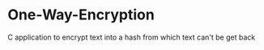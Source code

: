 One-Way-Encryption
==================
C application to encrypt text into a hash from which text can't be get back